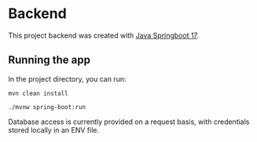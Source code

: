 # Backend

This project backend was created with [Java Springboot 17](https://spring.io/projects/spring-boot).


## Running the app

In the project directory, you can run:

```
mvn clean install   
```

```
./mvnw spring-boot:run
```

Database access is currently provided on a request basis, with credentials stored locally in an ENV file.